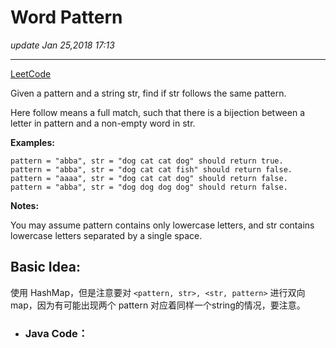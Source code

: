# Word Pattern
_update Jan 25,2018  17:13_

---
[LeetCode](https://leetcode.com/problems/word-pattern/description/)

Given a pattern and a string str, find if str follows the same pattern.

Here follow means a full match, such that there is a bijection between a letter in pattern and a non-empty word in str.

**Examples:**

    pattern = "abba", str = "dog cat cat dog" should return true.
    pattern = "abba", str = "dog cat cat fish" should return false.
    pattern = "aaaa", str = "dog cat cat dog" should return false.
    pattern = "abba", str = "dog dog dog dog" should return false.
    
**Notes:**

You may assume pattern contains only lowercase letters, and str contains lowercase letters separated by a single space.

## Basic Idea:
使用 HashMap，但是注意要对 `<pattern, str>, <str, pattern>` 进行双向map，因为有可能出现两个 pattern 对应着同样一个string的情况，要注意。
  * ### Java Code：
  ```java
